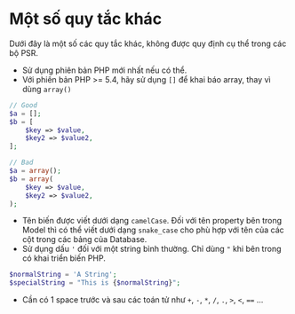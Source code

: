 Một số quy tắc khác
=====================

Dưới đây là một số các quy tắc khác, không được quy định cụ thể trong các bộ PSR.

- Sử dụng phiên bản PHP mới nhất nếu có thể.
- Với phiên bản PHP >= 5.4, hãy sử dụng `[]` để khai báo array, thay vì dùng `array()`
```php
// Good
$a = [];
$b = [
    $key => $value,
    $key2 => $value2,
];

// Bad
$a = array();
$b = array(
    $key => $value,
    $key2 => $value2,
);
```

- Tên biến được viết dưới dạng `camelCase`. Đối với tên property bên trong Model thì
có thể viết dưới dạng `snake_case` cho phù hợp với tên của các cột trong các bảng của Database.
- Sử dụng dấu `'` đối với một string bình thường. Chỉ dùng `"` khi bên trong có khai triển biến PHP.
```php
$normalString = 'A String';
$specialString = "This is {$normalString}";
```
- Cần có 1 space trước và sau các toán tử như `+`, `-`, `*`, `/`, `.`, `>`, `<`, `==` ...
